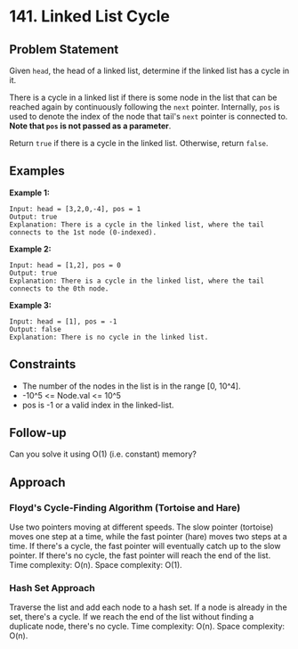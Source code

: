 # 141. Linked List Cycle

## Problem Statement
Given `head`, the head of a linked list, determine if the linked list has a cycle in it.

There is a cycle in a linked list if there is some node in the list that can be reached again by continuously following the `next` pointer. Internally, `pos` is used to denote the index of the node that tail's `next` pointer is connected to. **Note that `pos` is not passed as a parameter**.

Return `true` if there is a cycle in the linked list. Otherwise, return `false`.

## Examples

**Example 1:**
```
Input: head = [3,2,0,-4], pos = 1
Output: true
Explanation: There is a cycle in the linked list, where the tail connects to the 1st node (0-indexed).
```

**Example 2:**
```
Input: head = [1,2], pos = 0
Output: true
Explanation: There is a cycle in the linked list, where the tail connects to the 0th node.
```

**Example 3:**
```
Input: head = [1], pos = -1
Output: false
Explanation: There is no cycle in the linked list.
```

## Constraints
- The number of the nodes in the list is in the range [0, 10^4].
- -10^5 <= Node.val <= 10^5
- pos is -1 or a valid index in the linked-list.

## Follow-up
Can you solve it using O(1) (i.e. constant) memory?

## Approach

### Floyd's Cycle-Finding Algorithm (Tortoise and Hare)
Use two pointers moving at different speeds. The slow pointer (tortoise) moves one step at a time, while the fast pointer (hare) moves two steps at a time. If there's a cycle, the fast pointer will eventually catch up to the slow pointer. If there's no cycle, the fast pointer will reach the end of the list. Time complexity: O(n). Space complexity: O(1).

### Hash Set Approach
Traverse the list and add each node to a hash set. If a node is already in the set, there's a cycle. If we reach the end of the list without finding a duplicate node, there's no cycle. Time complexity: O(n). Space complexity: O(n).